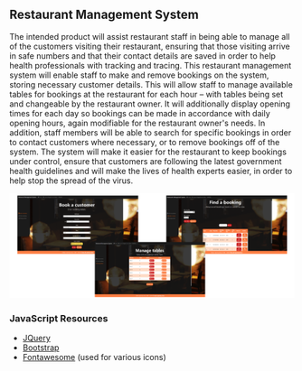 ## Restaurant Management System

The intended product will assist restaurant staff in being able to manage all of the customers visiting their restaurant, ensuring that those visiting arrive in safe numbers and that their contact details are saved in order to help health professionals with tracking and tracing. This restaurant management system will enable staff to make and remove bookings on the system, storing necessary customer details. This will allow staff to manage available tables for bookings at the restaurant for each hour – with tables being set and changeable by the restaurant owner. It will additionally display opening times for each day so bookings can be made in accordance with daily opening hours, again modifiable for the restaurant owner's needs. In addition, staff members will be able to search for specific bookings in order to contact customers where necessary, or to remove bookings off of the system. The system will make it easier for the restaurant to keep bookings under control, ensure that customers are following the latest government health guidelines and will make the lives of health experts easier, in order to help stop the spread of the virus.

![](https://github.com/tcollyer1/TC-restaurant-management-system/blob/master/Preview.png)

### JavaScript Resources
* [JQuery](https://plugins.jquery.com/)
* [Bootstrap](https://getbootstrap.com/docs/5.0/getting-started/introduction/)
* [Fontawesome](https://fontawesome.com/) (used for various icons)
